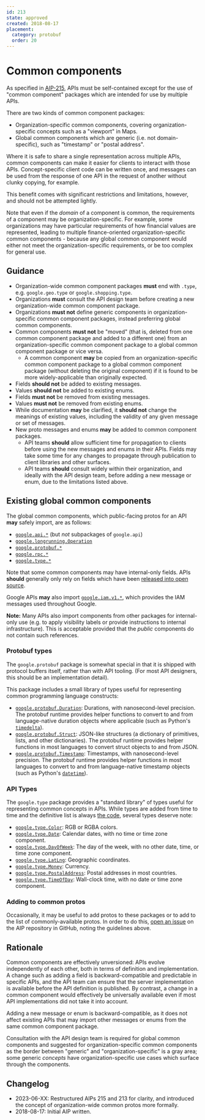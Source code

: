 ```yaml
---
id: 213
state: approved
created: 2018-08-17
placement:
  category: protobuf
  order: 20
---
```


# Common components

As specified in [AIP-215][], APIs must be self-contained except for the use
of "common component" packages which are intended for use by multiple APIs.

There are two kinds of common component packages:

- Organization-specific common components, covering organization-specific
  concepts such as a "viewport" in Maps.
- Global common components which are generic (i.e. not domain-specific),
  such as "timestamp" or "postal address".

Where it is safe to share a single representation across multiple APIs,
common components can make it easier for clients to interact with those APIs.
Concept-specific client code can be written once, and messages can be used from
the response of one API in the request of another without clunky copying, for
example.

This benefit comes with significant restrictions and limitations, however,
and should not be attempted lightly.

Note that even if the *domain* of a component is common, the requirements of
a component may be organization-specific. For example, some organizations may
have particular requirements of how financial values are represented, leading
to multiple finance-oriented organization-specific common components - because
any global common component would either not meet the organization-specific
requirements, or be too complex for general use.

## Guidance

- Organization-wide common component packages **must** end with `.type`, e.g.
  `google.geo.type` or `google.shopping.type`.
- Organizations **must** consult the API design team before creating a new
  organization-wide common component package.
- Organizations **must not** define generic components in organization-specific
  common component packages, instead preferring global common components.
- Common components **must not** be "moved" (that is, deleted from one common
  component package and added to a different one) from an organization-specific
  common component package to a global common component package or vice versa.
  - A common component **may** be copied from an organization-specific common
    component package to a global common component package (without deleting the
    original component) if it is found to be more widely-applicable than
    originally expected.
- Fields **should not** be added to existing messages.
- Values **should not** be added to existing enums.
- Fields **must not** be removed from existing messages.
- Values **must not** be removed from existing enums.
- While documentation **may** be clarified, it **should not** change the
  meanings of existing values, including the validity of any given message
  or set of messages.
- New proto messages and enums **may** be added to common component packages.
  - API teams  **should** allow sufficient time for propagation to clients
    before using the new messages and enums in their APIs. Fields may take some
    time for any changes to propagate through publication to client libraries
    and other surfaces.
  - API teams **should** consult widely within their organization, and ideally
    with the API design team, before adding a new message or enum, due to the
    limitations listed above.

## Existing global common components

The global common components, which public-facing protos for an API **may** safely
import, are as follows:

- [`google.api.*`](https://github.com/googleapis/googleapis/blob/master/google/api) (but *not* subpackages of `google.api`)
- [`google.longrunning.Operation`](https://github.com/googleapis/googleapis/blob/master/google/longrunning/operations.proto)
- [`google.protobuf.*`](https://github.com/protocolbuffers/protobuf/tree/master/src/google/protobuf)
- [`google.rpc.*`](https://github.com/googleapis/googleapis/blob/master/google/rpc/)
- [`google.type.*`][type]

Note that some common components may have internal-only fields. APIs **should**
generally only rely on fields which have been
[released into open source](https://github.com/googleapis/googleapis).

Google APIs **may** also import [`google.iam.v1.*`][iam], which provides the
IAM messages used throughout Google.

<!-- prettier-ignore -->
[iam]: https://github.com/googleapis/googleapis/tree/master/google/iam/v1

**Note:** Many APIs also import components from other packages for internal-only
use (e.g. to apply visibility labels or provide instructions to internal
infrastructure). This is acceptable provided that the _public_ components do not
contain such references.

### Protobuf types

The `google.protobuf` package is somewhat special in that it is shipped with
protocol buffers itself, rather than with API tooling. (For most API designers,
this should be an implementation detail).

This package includes a small library of types useful for representing common
programming language constructs:

- [`google.protobuf.Duration`][duration]: Durations, with nanosecond-level
  precision. The protobuf runtime provides helper functions to convert to and
  from language-native duration objects where applicable (such as Python's
  [`timedelta`][timedelta]).
- [`google.protobuf.Struct`][struct]: JSON-like structures (a dictionary of
  primitives, lists, and other dictionaries). The protobuf runtime provides
  helper functions in most languages to convert struct objects to and from
  JSON.
- [`google.protobuf.Timestamp`][timestamp]: Timestamps, with nanosecond-level
  precision. The protobuf runtime provides helper functions in most languages
  to convert to and from language-native timestamp objects (such as Python's
  [`datetime`][datetime]).

<!-- prettier-ignore-start -->
[datetime]: https://docs.python.org/3/library/datetime.html#datetime.datetime
[duration]: https://github.com/protocolbuffers/protobuf/blob/master/src/google/protobuf/duration.proto
[struct]: https://github.com/protocolbuffers/protobuf/blob/master/src/google/protobuf/struct.proto
[timedelta]: https://docs.python.org/3/library/datetime.html#datetime.timedelta
[timestamp]: https://github.com/protocolbuffers/protobuf/blob/master/src/google/protobuf/timestamp.proto
<!-- prettier-ignore-end -->

### API Types

The `google.type` package provides a "standard library" of types useful for
representing common concepts in APIs. While types are added from time to time
and the definitive list is always [the code][type], several types deserve note:

- [`google.type.Color`][color]: RGB or RGBA colors.
- [`google.type.Date`][date]: Calendar dates, with no time or time zone
  component.
- [`google.type.DayOfWeek`][day_of_week]: The day of the week, with no other
  date, time, or time zone component.
- [`google.type.LatLng`][lat_lng]: Geographic coordinates.
- [`google.type.Money`][money]: Currency.
- [`google.type.PostalAddress`][postal_address]: Postal addresses in most
  countries.
- [`google.type.TimeOfDay`][time_of_day]: Wall-clock time, with no date or time
  zone component.

<!-- prettier-ignore-start -->
[type]: https://github.com/googleapis/googleapis/tree/master/google/type
[color]: https://github.com/googleapis/googleapis/blob/master/google/type/color.proto
[date]: https://github.com/googleapis/googleapis/blob/master/google/type/date.proto
[day_of_week]: https://github.com/googleapis/googleapis/blob/master/google/type/dayofweek.proto
[lat_lng]: https://github.com/googleapis/googleapis/blob/master/google/type/latlng.proto
[money]: https://github.com/googleapis/googleapis/blob/master/google/type/money.proto
[postal_address]: https://github.com/googleapis/googleapis/blob/master/google/type/postal_address.proto
[time_of_day]: https://github.com/googleapis/googleapis/blob/master/google/type/timeofday.proto
<!-- prettier-ignore-end -->

### Adding to common protos

Occasionally, it may be useful to add protos to these packages or to add to the
list of commonly-available protos. In order to do this, [open an issue][] on
the AIP repository in GitHub, noting the guidelines above.

## Rationale

Common components are effectively unversioned: APIs evolve independently of
each other, both in terms of definition and implementation. A change such as
adding a field is backward-compatible and predictable in specific APIs, and the
API team can ensure that the server implementation is available before the API
definition is published. By contrast, a change in a common component would
effectively be universally available even if most API implementations did not
take it into account.

Adding a new message or enum is backward-compatible, as it does not affect
existing APIs that may import other messages or enums from the same common
component package.

Consultation with the API design team is required for global common components
and suggested for organization-specific common components as the border between
"generic" and "organization-specific" is a gray area; some generic *concepts*
have organization-specific use cases which surface through the components.

## Changelog

- 2023-06-XX: Restructured AIPs 215 and 213 for clarity, and introduced the
  concept of organization-wide common protos more formally.
- 2018-08-17: Initial AIP written.

[open an issue]: https://github.com/googleapis/aip/issues
[aip-215]: ./0215.md